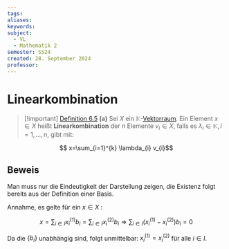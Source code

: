 ```yaml
---
tags: 
aliases: 
keywords: 
subject:
  - VL
  - Mathematik 2
semester: SS24
created: 28. September 2024
professor:
---
```

 

# Linearkombination

> [!important] [Definition 6.5](Basis,%20Dimension%20und%20Teilräume.md) **(a)** Sei $X$ ein $\mathbb{K}$-[Vektorraum](Vektorraum.md).
> Ein Element $x \in X$ heißt **Linearkombination** der $n$ Elemente $v_i \in X$, falls es $\lambda_i \in \mathbb{K}, i=1, \ldots, n$, gibt mit:
> 
$$ x=\sum_{i=1}^{k} \lambda_{i} v_{i}$$

## Beweis

Man muss nur die Eindeutigkeit der Darstellung zeigen, die Existenz folgt bereits aus der Definition einer Basis.

Annahme, es gelte für ein $x \in X$ :

$$
x=\sum_{i \in I} x_i^{(1)} b_i=\sum_{i \in I} x_i^{(2)} b_i \Longrightarrow \sum_{i \in I}\left(x_i^{(1)}-x_i^{(2)}\right) b_i=0
$$


Da die $\left\{b_i\right\}$ unabhängig sind, folgt unmittelbar: $x_i^{(1)}=x_i^{(2)}$ für alle $i \in I$.